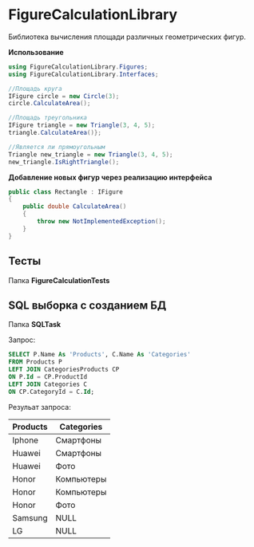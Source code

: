 # FigureCalculationLibrary

Библиотека вычисления площади различных геометрических фигур.

**Использование**

   ```csharp
   using FigureCalculationLibrary.Figures;
   using FigureCalculationLibrary.Interfaces;
   
   //Площадь круга
   IFigure circle = new Circle(3);
   circle.CalculateArea();

   //Площадь треугольника
   IFigure triangle = new Triangle(3, 4, 5);
   triangle.CalculateArea()};

   //Является ли прямоугольным
   Triangle new_triangle = new Triangle(3, 4, 5);
   new_triangle.IsRightTriangle();
   ```

**Добавление новых фигур через реализацию интерфейса**

```csharp
public class Rectangle : IFigure
{
    public double CalculateArea()
    {
        throw new NotImplementedException();
    }
}
```

## Тесты

Папка **FigureCalculationTests**

## SQL выборка с созданием БД

Папка **SQLTask**

Запрос:

```SQL
SELECT P.Name As 'Products', C.Name As 'Categories'
FROM Products P
LEFT JOIN CategoriesProducts CP
ON P.Id = CP.ProductId
LEFT JOIN Categories C
ON CP.CategoryId = C.Id;
```

Резульат запроса:

| Products | Categories |
| -------- |------------|
| Iphone   | Смартфоны  |
| Huawei   | Смартфоны  |
| Huawei   | Фото       |
| Honor    | Компьютеры |
| Honor    | Компьютеры |
| Honor    | Фото       |
| Samsung  | NULL       |
| LG       | NULL       |


